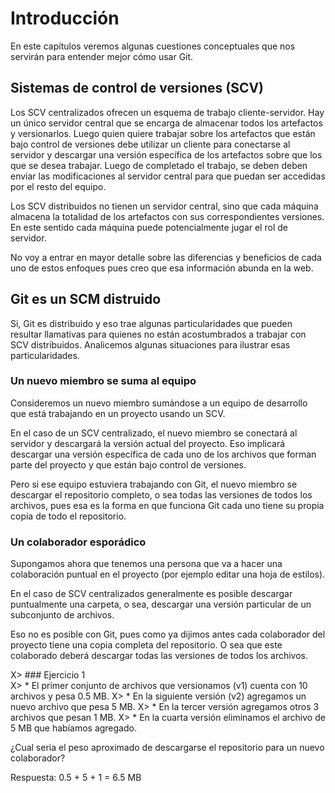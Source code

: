 # Introducción
En este capítulos veremos algunas cuestiones conceptuales que nos servirán para entender mejor cómo usar Git.


## Sistemas de control de versiones (SCV)

Los SCV centralizados ofrecen un esquema de trabajo cliente-servidor. Hay un único servidor  central que se encarga de almacenar todos los artefactos y versionarlos. Luego quien quiere trabajar sobre los artefactos que están bajo control de versiones debe utilizar un cliente para conectarse al servidor y descargar una versión específica de los artefactos sobre que los que se desea trabajar. Luego de completado el trabajo, se deben deben enviar las modificaciones al servidor central para que puedan ser accedidas por el resto del equipo. 

Los SCV distribuidos no tienen un servidor central, sino que cada máquina almacena la totalidad de los artefactos con sus correspondientes versiones. En este sentido cada máquina puede potencialmente jugar el rol de servidor.

No voy a entrar en mayor detalle sobre las diferencias y beneficios de cada uno de estos enfoques pues creo que esa información abunda en la web.

## Git es un SCM distruido

Si, Git es distribuido y eso trae algunas particularidades que pueden resultar llamativas para quienes no están acostumbrados a trabajar con SCV distribuidos. Analicemos algunas situaciones para ilustrar esas particularidades.

### Un nuevo miembro se suma al equipo

Consideremos un nuevo miembro sumándose a un equipo de desarrollo que está trabajando en un proyecto usando un SCV. 

En el caso de un SCV centralizado, el nuevo miembro se conectará al servidor y descargará la versión actual del proyecto. Eso implicará descargar una versión específica de cada uno de los archivos que forman parte del proyecto y que están bajo control de versiones. 

Pero si ese equipo estuviera trabajando con Git, el nuevo miembro se descargar el repositorio completo, o sea todas las versiones de todos los archivos, pues esa es la forma en que funciona Git cada uno tiene su propia copia de todo el repositorio.

### Un colaborador esporádico

Supongamos ahora que tenemos una persona que va a hacer una colaboración puntual en el proyecto (por ejemplo editar una hoja de estilos). 

En el caso de SCV centralizados generalmente es posible descargar puntualmente una carpeta, o sea, descargar una versión particular de un subconjunto de archivos. 

Eso no es posible con Git, pues como ya dijimos antes cada colaborador del proyecto tiene una copia completa del repositorio. O sea que este colaborado deberá descargar todas las versiones de todos los archivos.


X> ### Ejercicio 1  
X> * El primer conjunto de archivos que versionamos (v1) cuenta con 10 archivos y pesa 0.5 MB.
X> * En la siguiente versión (v2) agregamos un nuevo archivo que pesa 5 MB.
X> * En la tercer versión agregamos otros 3 archivos que pesan 1 MB.
X> * En la cuarta versión eliminamos el archivo de 5 MB que habíamos agregado.


¿Cual seria el peso aproximado de descargarse el repositorio para un nuevo colaborador?

Respuesta: 0.5 + 5 + 1 = 6.5 MB



